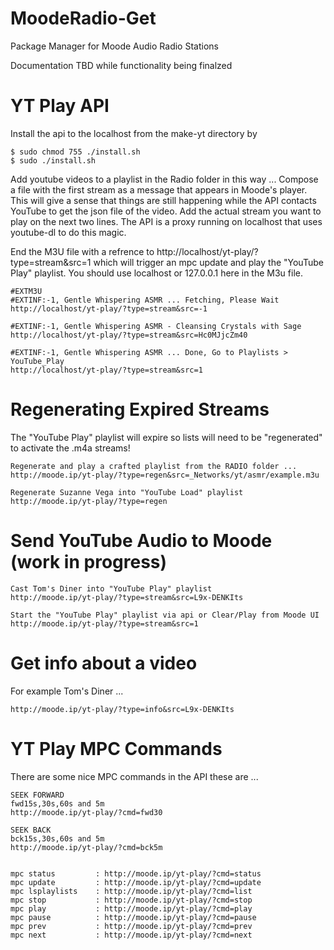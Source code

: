 # MoodeRadio-Get
Package Manager for Moode Audio Radio Stations

Documentation TBD while functionality being finalzed


# YT Play API

Install the api to the localhost from the make-yt directory by
```
$ sudo chmod 755 ./install.sh
$ sudo ./install.sh
```

Add youtube videos to a playlist in the Radio folder in this way ... Compose a file with the first stream as a message that appears in Moode's player. This will give a sense that things are still happening while the API contacts YouTube to get the json file of the video. Add the actual stream you want to play on the next two lines. The API is a proxy running on localhost that uses youtube-dl to do this magic.

End the M3U file with a refrence to http://localhost/yt-play/?type=stream&src=1 which will trigger an mpc update and play the "YouTube Play" playlist. You should use localhost or 127.0.0.1 here in the M3u file.

```
#EXTM3U
#EXTINF:-1, Gentle Whispering ASMR ... Fetching, Please Wait
http://localhost/yt-play/?type=stream&src=-1

#EXTINF:-1, Gentle Whispering ASMR - Cleansing Crystals with Sage 
http://localhost/yt-play/?type=stream&src=Hc0MJjcZm40

#EXTINF:-1, Gentle Whispering ASMR ... Done, Go to Playlists > YouTube_Play
http://localhost/yt-play/?type=stream&src=1
```

# Regenerating Expired Streams
The "YouTube Play" playlist will expire so lists will need to be "regenerated" to activate the .m4a streams!

```
Regenerate and play a crafted playlist from the RADIO folder ...
http://moode.ip/yt-play/?type=regen&src=_Networks/yt/asmr/example.m3u
```

```
Regenerate Suzanne Vega into "YouTube Load" playlist
http://moode.ip/yt-play/?type=regen
```

# Send YouTube Audio to Moode (work in progress)

```
Cast Tom's Diner into "YouTube Play" playlist
http://moode.ip/yt-play/?type=stream&src=L9x-DENKIts

Start the "YouTube Play" playlist via api or Clear/Play from Moode UI
http://moode.ip/yt-play/?type=stream&src=1

```

# Get info about a video
For example Tom's Diner ...

```http://moode.ip/yt-play/?type=info&src=L9x-DENKIts```


# YT Play MPC Commands

There are some nice MPC commands in the API these are ...

```
SEEK FORWARD
fwd15s,30s,60s and 5m
http://moode.ip/yt-play/?cmd=fwd30

SEEK BACK
bck15s,30s,60s and 5m
http://moode.ip/yt-play/?cmd=bck5m


mpc status         : http://moode.ip/yt-play/?cmd=status
mpc update         : http://moode.ip/yt-play/?cmd=update
mpc lsplaylists    : http://moode.ip/yt-play/?cmd=list
mpc stop           : http://moode.ip/yt-play/?cmd=stop
mpc play           : http://moode.ip/yt-play/?cmd=play
mpc pause          : http://moode.ip/yt-play/?cmd=pause
mpc prev           : http://moode.ip/yt-play/?cmd=prev
mpc next           : http://moode.ip/yt-play/?cmd=next
```
